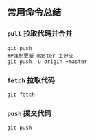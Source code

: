 ## 常用命令总结
###   `pull` 拉取代码并合并
```git
git push
##强制更新 master 主分支
git push -u origin +master
```
###   `fetch` 拉取代码
```git
git fetch
```
###   `push`  提交代码
```git
git push
```
